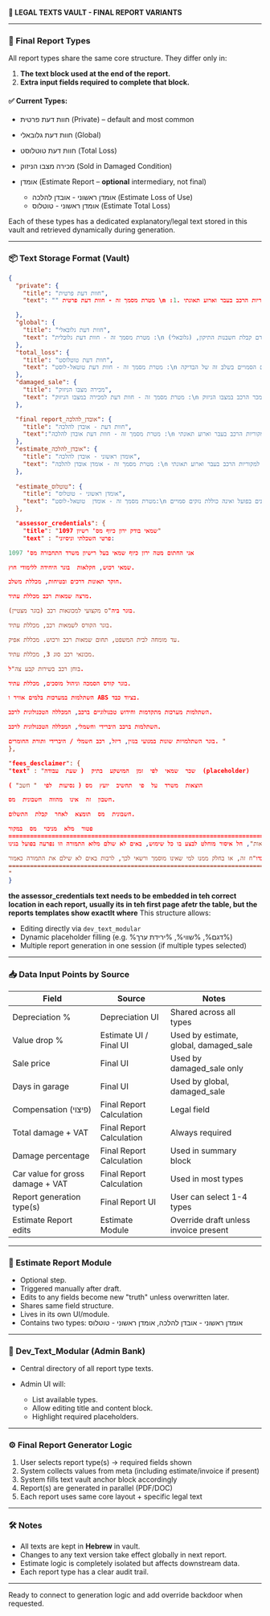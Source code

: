 **📁 LEGAL TEXTS VAULT - FINAL REPORT VARIANTS**

---

### 🔰 Final Report Types

All report types share the same core structure. They differ only in:

1. **The text block used at the end of the report.**
2. **Extra input fields required to complete that block.**

#### ✅ Current Types:

* חוות דעת פרטית (Private) – default and most common
* חוות דעת גלובאלי (Global)
* חוות דעת טוטלוסט (Total Loss)
* מכירה מצבו הניזוק (Sold in Damaged Condition)
* אומדן (Estimate Report – **optional** intermediary, not final)

  * אומדן ראשוני - אובדן להלכה (Estimate Loss of Use)
  * אומדן ראשוני - טוטלוס (Estimate Total Loss)

Each of these types has a dedicated explanatory/legal text stored in this vault and retrieved dynamically during generation.

---

### 📦 Text Storage Format (Vault)

```json
{
  "private": {
    "title": "חוות דעת פרטית",
    "text": "" מטרת מסמך זה - חוות דעת פרטית \n :1. ערך הרכב המצויין לעיל בהתאם למחירון ואינו מתייחס למקוריות הרכב בעבר וארוע תאונתי.\n2. מחירי החלפים נבדקו על ידינו בתוכנת מולטיקט חלפים.\n3. חוות דעתינו כוללת סעיף י\"ע בשיעור %ירידת_ערך% מערך הרכב המצויין לעיל בגין הבדלי גוון צבע באירוע הנדון.\n4. הערכתנו מתייחסת לנזקים כפי שהוצגו בפנינו , ולנסיבות המקרה כפי שתוארו לנו ע\"י בעל הרכב אשר לדבריו, לא ידוע לנו נסיבות המקרה.\n5. להערכתינו זמן השהייה במוסך לצורך תיקון %ימי_מוסך% ימי עבודה.\n\n---\n\nהצהרה:\n\nאני החת\"מ : ירון כיוף תעודת שמאי מס' 1097.\nנותן על פי בקשתך / כם חוות דעתי במקום עדות בשבועה בבית משפט. הנני מצהיר כי ידוע לי היטב על פי הוראות החוק הפלילי בדבר מתן עדות שקר בבית משפט. דין חוות דעת זו כשהיא חתומה על ידי, כדין עדות בשבועה בבית משפט.\n\nלוטה:\n- תצלומי הרכב הניזוק\n- חשבוניות תיקון\n- ערך רכב ממוחשב\n- צילום רישיון הרכב\n- חשכ\"ט\n\n\n       בכבוד רב,"

  },
  "global": {
    "title": "חוות דעת גלובאלי",
    "text": "מטרת מסמך זה - חוות דעת גלובלית :\n בהתאם לבקשה סיכמנו את חוות דעתנו בטרם קבלת חשבנות התיקון, (גלובאלי).\n\nהערכת הנזקים אינה כוללת נזקים בלתי נראים מראש העלולים להתגלות במהלך פירוק.\n\nמחירי החלפים נבדקו על ידינו בתוכנת מולטיקט חלפים.\n\nערך הרכב המצויין לעיל בהתאם למחירון ואינו מתייחס למקוריות הרכב בעבר וארוע תאונתי.\n\nמאחר ובעלי הרכב מעוניין בתיקון רכבו בכוחות עצמו, ובתאום עם בעלי הרכב. התביעה הנ\"ל נסגירה על בסיס גלובאלי בסך %שווי_פיצוי% ש\"ח כולל מע\"מ. את הרכב יתקנו הבעלים בכוחות עצמם.\n\nחוות דעתינו כוללת סעיף י\"ע בשיעור %ירידת_ערך%% מערך הרכב המצויין לעיל בגין הפגיעה באירוע הנדון.\n\nאושר מע\"מ בהתאם לפסקי דין רלוונטיים.\n\nהערכתנו מתייחסת לנזקים כפי שהוצגו בפנינו, ולנסיבות המקרה כפי שתוארו לנו ע\"י בעל הרכב אשר לדבריו.\n\nלטענת בעל הרכב %מספר_מוקדים% מוקדי הנזק מאירוע הנדון.\n\nאנו מערכים שהיית הרכב במוסך לצורך תיקונים בכ %ימי_מוסך% ימים."
  },
  "total_loss": {
    "title": "חוות דעת טוטלוסט",
    "text": "מטרת מסמך זה - חוות דעת טוטאל-לוסט :\n חוות דעתינו בוצעה בטרם בוצעו התיקונים בפועל ואינה כוללת את הנזקים הסמויים בשלב זה של הבדיקה.\n\nבהתאם לבדיקתנו הנזק ברכב הדון הינו מעל 60% מערך הרכב, ובהתאם לתקנות התעבורה סעיף 9 לצו הפיקוח על המצרכים והשירותים סעיף ב, הוכרז הרכב הנ\"ל כניזוק ב \"אובדן גמור (טוטאלוס)\".\n\nמאחר וערך הנזק הראשוני הינו מעל 60% מערך הרכב הנ\"ל, ואין כל כדאיות כלכלית ו/או בטיחותית בתיקון הרכב, לכן הרכב הוכרז כניזוק ב \"אובדן גמור (טוטאלוס)\" ויועד לפירוק בלבד.\n\nרשיון הרכב בוטל על ידי משרדינו בהתאם להנחיית משרד התחבורה.\n\nשרידי הרכב לפירוק הוערכו על ידינו בסך %שווי_שרידים% ש\"ח.\n\nמחירי החלפים נבדקו על ידינו בתוכנת מולטיקט חלפים.\n\nאנו ממלצים לפצות את המבוטח על בסיס אובדן גמור (טוטאלוס).\n\nרשיון הרכב בצירוף טופס 587 נשלח למשרד הרישוי. שרדי הרכב נשארו בידי המבוטח לפירוק בלבד.\n\nבדיקותינו העלו כי מספר השלדה אשר נבדק על ידנו ברכב תואם רישיון הרכב."
  },
  "damaged_sale": {
    "title": "מכירה מצבו הניזוק",
    "text": "מטרת מסמך זה - חוות דעת למכירה במצבו הניזוק :\n בהתאם לבקשה סיכמנו את חוות דעתנו בטרם תיקון הרכב, זאת בהתייחסות לעוצמת הפגיעה נמכר הרכב במצבו הניזוק.\n\nהרכב נמכר ע\"י בעליו.\n\nהרכב במצבו הניזוק נמכר בסך %מחיר_מכירה% ש\"ח, %שיטת_תשלום%. מצורף זיכרון דברים בין שני הצדדים, והעברת בעלות.\n\nערך הרכב המצוין לעיל בהתאם למחירון ואינו מתייחס למקוריות הרכב בעבר ואירוע תאונתי.\n\nמחירי החלפים נבדקו על ידינו בתוכנת מולטיקט חלפים.\n\nהערכת הנזקים אינה כוללת נזקים בלתי נראים מראש העלולים להתגלות במהלך הפירוק.\n\nמצו\"ב צילום זיכרון דברים בגין מכירת הרכב.\n\nירידת ערך צפויה לרכב הנ\"ל %ירידת_ערך%% מערך הרכב הנ\"ל באירוע הנדון.\n\nאנו מערכים את משך שהיית הרכב במוסך לצורך תיקונים ב / כ %ימי_מוסך% ימי עבודה."
  },

  "final report_אובדן_להלכה": {
    "title": "חוות דעת - אובדן להלכה",
    "text":"מטרת מסמך זה - חוות דעת אובדן להלכה :\n ערך הרכב המצויין לעיל בהתאם למחירון ואינו מתייחס למקוריות הרכב בעבר וארוע תאונתי.\n\nהצעה זו אינה סופית ויתכן שינויים במהלך תיקון הרכב.\n\nהערכתנו מתייחסת לנזקים כפי שהוצגו בפנינו, ולנסיבות המקרה כפי שתוארו לנו ע\"י בעל הרכב אשר לדבריו.\n\nקוד דגם רישיון הרכב נבדק בהתאם לטבלת המרה של לוי יצחק ונמצא %קוד_דגם%.\n\nאחוז הנזק ברכב הנ\"ל הוא %אחוז_נזק% מערך הרכב.\n\nהצעה זו אינה כוללת נזקים בלתי נראים מראש העלולים להתגלות במהלך פירוק ו/או תיקון.\n\nלהערכתינו ירידת ערך צפויה כ %ירידת_ערך% מערך הרכב הנ\"ל מאירוע הנדון.\n\nלטענת בעל הרכב %מוקדי_נזק% מוקדי הנזק מאירוע הנדון.\n\nלאור היקף הנזקים אנו ממלצים לסלק את התביעה הנ\"ל על בסיס \"אובדן להלכה\" ללא תיקון בפועל.\n\nלהערכתינו זמן השהייה במוסך לצורך תיקון %ימי_מוסך% ימי עבודה."
  },
  "estimate_אובדן_להלכה": {
    "title": "אומדן ראשוני - אובדן להלכה",
    "text": "מטרת מסמך זה - אומדן אובדן להלכה :\n ערך הרכב המצויין לעיל בהתאם למחירון ואינו מתייחס למקוריות הרכב בעבר וארוע תאונתי.\n\nהצעה זו אינה סופית ויתכן שינויים במהלך תיקון הרכב.\n\nהערכתנו מתייחסת לנזקים כפי שהוצגו בפנינו, ולנסיבות המקרה כפי שתוארו לנו ע\"י בעל הרכב אשר לדבריו.\n\nקוד דגם רישיון הרכב נבדק בהתאם לטבלת המרה של לוי יצחק ונמצא %קוד_דגם%.\n\nאחוז הנזק ברכב הנ\"ל הוא %אחוז_נזק% מערך הרכב.\n\nהצעה זו אינה כוללת נזקים בלתי נראים מראש העלולים להתגלות במהלך פירוק ו/או תיקון.\n\nלהערכתינו ירידת ערך צפויה כ %ירידת_ערך% מערך הרכב הנ\"ל מאירוע הנדון.\n\nלטענת בעל הרכב %מוקדי_נזק% מוקדי הנזק מאירוע הנדון.\n\nלאור היקף הנזקים אנו ממלצים לסלק את התביעה הנ\"ל על בסיס \"אובדן להלכה\" ללא תיקון בפועל.\n\nלהערכתינו זמן השהייה במוסך לצורך תיקון %ימי_מוסך% ימי עבודה."
  },
  
  "estimate_טוטלוס": {
    "title": "אומדן ראשוני - טוטלוס",
    "text": "מטרת מסמך זה - אומדן  טוטאל-לוסט:\n חוות דעתינו מתבצעת בטרם תיקונים בפועל ואינה כוללת נזקים סמויים.\n\nבהתאם לבדיקה הנזק ברכב מוערך ביותר מ-60% מערך הרכב, ומשכך הרכב מסווג כטוטלוס.\n\nערך הרכב המחושב לפי מחירון לוי יצחק: %שווי_רכב%.\n\nשווי השרידים: %שווי_שרידים%.\n\nניכוי ירידת ערך: %ירידת_ערך%\n\nהערכת נזקים מבוססת על הנתונים שנמסרו ע\"י בעל הרכב, אשר לדבריו.\n\nהצהרה: אני החת"מ: ירון כיוף, תעודת שמאי מס' 1097. הנני נותן את חוות דעתי זו במקום עדות בשבועה בבית משפט. הדין של חוות דעת זו הוא כדין עדות בשבועה."
  },

  "assessor_credentials": {
    "title": "1097 שמאי בודק ירון כיוף מס' רשיון"
    "text" : "פרטי השכלתי וניסיוני: 

אני החתום מטה ירון כיוף שמאי בעל רישיון משרד התחבורה מס' 1097   

שמאי רכוש, חקלאות  בוגר היחידה ללימודי חוץ. 

חוקר תאונות דרכים ובטיחות, מכללת משלב. 

מרצה שמאות רכב מכללת עתיד. 

בוגר ביה"ס מקצועי למכונאות רכב (בוגר מצטיין). 

בוגר הקורס לשמאות רכב, מכללת עתיד. 

עד מומחה לבית המשפט, תחום שמאות רכב ורכוש. מכללת אפיק. 

מכונאי רכב סוג 3, מכללת עתיד. 

בוחן רכב בשירות קבע צה"ל. 

בוגר קורס הסמכה וניהול מוסכים, מכללת עתיד. 

השתלמות במערכות בלמים אוויר ו ABS בציוד כבד.  

השתלמות מערכות מתקדמות וחידוש טכנולוגיים ברכב, המכללה הטכנולוגית לרכב. 

השתלמות ברכב היברידי וחשמלי, המכללה הטכנולוגית לרכב. 

בוגר השתלמויות שונות במנועי בנזין, דיזל, רכב חשמלי / היברידי ותורת החומרים. "
},

"fees_desclaimer": {
"text" : "שכר  שמאי  לפי  זמן  המושקע  בתיק  ( שעת  עבודה  (placeholder) 

הוצאות  משרד  על  פי  תחשיב  יועץ  מס ( נסיעות  לפי  " חשב" ) 

חשבון  זה  אינו  מהווה  חשבונית  מס. 

חשבונית  מס  תומצא  לאחר  קבלת  התשלום. 

פטור  מלא  מניכוי  מס  במקור  
========================================================================
חוות דעת זו הינה רכושה הבלעדי של "ירון כיוף שמאות", חל איסור מוחלט לבצע בו כל שימוש, באים לא שולם מלוא התמורה וזו נפרעה בפועל בגינו.  

חל איסור מוחלט להעתיק, לצלם, למסור או לעשות שימוש בדו"ח זה, או בחלק ממנו למי שאינו מוסמך ורשאי לכך, לרבות באים לא שילם את התמורה כאמור. 
========================================================================
"
}

```
**the assessor_credentials text needs to be embedded in teh correct location in each report, usually its in teh first page afetr the table, but the reports templates show exactlt where**
This structure allows:

* Editing directly via `dev_text_modular`
* Dynamic placeholder filling (e.g. %דגם%, %שווי%, %ירידת ערך%)
* Multiple report generation in one session (if multiple types selected)

---

### 📥 Data Input Points by Source

| Field                            | Source                   | Notes                                   |
| -------------------------------- | ------------------------ | --------------------------------------- |
| Depreciation %                   | Depreciation UI          | Shared across all types                 |
| Value drop %                     | Estimate UI / Final UI   | Used by estimate, global, damaged\_sale |
| Sale price                       | Final UI                 | Used by damaged\_sale only              |
| Days in garage                   | Final UI                 | Used by global, damaged\_sale           |
| Compensation (פיצוי)             | Final Report Calculation | Legal field                             |
| Total damage + VAT               | Final Report Calculation | Always required                         |
| Damage percentage                | Final Report Calculation | Used in summary block                   |
| Car value for gross damage + VAT | Final Report Calculation | Used in most types                      |
| Report generation type(s)        | Final Report UI          | User can select 1-4 types               |
| Estimate Report edits            | Estimate Module          | Override draft unless invoice present   |

---

### 🧠 Estimate Report Module

* Optional step.
* Triggered manually after draft.
* Edits to any fields become new "truth" unless overwritten later.
* Shares same field structure.
* Lives in its own UI/module.
* Contains two types: אומדן ראשוני - אובדן להלכה, אומדן ראשוני - טוטלוס

---

### 📘 Dev\_Text\_Modular (Admin Bank)

* Central directory of all report type texts.
* Admin UI will:

  * List available types.
  * Allow editing title and content block.
  * Highlight required placeholders.

---

### ⚙️ Final Report Generator Logic

1. User selects report type(s) → required fields shown
2. System collects values from meta (including estimate/invoice if present)
3. System fills text vault anchor block accordingly
4. Report(s) are generated in parallel (PDF/DOC)
5. Each report uses same core layout + specific legal text

---

### 🛠️ Notes

* All texts are kept in **Hebrew** in vault.
* Changes to any text version take effect globally in next report.
* Estimate logic is completely isolated but affects downstream data.
* Each report type has a clear audit trail.

---

Ready to connect to generation logic and add override backdoor when requested.
